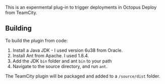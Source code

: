 This is an expermental plug-in to trigger deployments in Octopus Deploy from TeamCity. 

## Building

To build the plugin from code:

 1. Install a Java JDK - I used version 6u38 from Oracle. 
 2. Install Ant from Apache. I used 1.8.4. 
 3. Add the JDK `bin` folder and ant `bin` to your path
 4. Navigate to the source directory, and run `ant`. 

The TeamCity plugin will be packaged and added to a `/source/dist` folder. 

